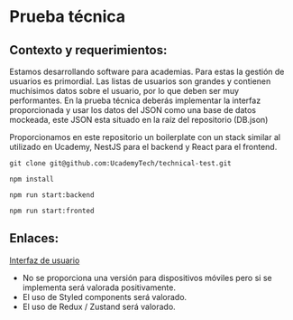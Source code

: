 # Prueba técnica

## Contexto y requerimientos:

Estamos desarrollando software para academias. Para estas la gestión de usuarios es primordial.
Las listas de usuarios son grandes y contienen muchísimos datos sobre el usuario,
por lo que deben ser muy performantes. En la prueba técnica deberás implementar la interfaz proporcionada y
usar los datos del JSON como una base de datos mockeada, este JSON esta situado en la raíz del repositorio (DB.json)

Proporcionamos en este repositorio un boilerplate con un stack similar al utilizado en Ucademy, NestJS para el backend y React para
el frontend.

`git clone git@github.com:UcademyTech/technical-test.git`

`npm install`

`npm run start:backend`

`npm run start:fronted`

## Enlaces:

[Interfaz de usuario](https://www.figma.com/file/n7HkjhcVD6dZISm9fu5FNG/Prueba-T%C3%A9cnica?node-id=0%3A1)

- No se proporciona una versión para dispositivos móviles pero si se implementa será valorada positivamente.
- El uso de Styled components será valorado.
- El uso de Redux / Zustand será valorado.
